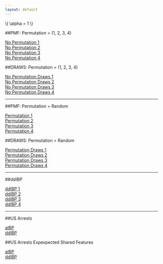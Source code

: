 ```yaml
---
layout: default
---
```



\\( \alpha = 1 \\)


  ##PMF: Permutation = (1, 2, 3, 4)

  <a target='_blank' href='noperm1.html'>No Permutation 1 </a><br>
  <a target='_blank' href='noperm2.html'>No Permutation 2 </a><br>
  <a target='_blank' href='noperm3.html'>No Permutation 3 </a><br>
  <a target='_blank' href='noperm4.html'>No Permutation 4 </a><br>


  ##DRAWS: Permutation = (1, 2, 3, 4)

  <a target='_blank' href='nopermdraws1.html'>No Permutation Draws 1 </a><br>
  <a target='_blank' href='nopermdraws2.html'>No Permutation Draws 2 </a><br>
  <a target='_blank' href='nopermdraws3.html'>No Permutation Draws 3 </a><br>
  <a target='_blank' href='nopermdraws4.html'>No Permutation Draws 4 </a><br>
  ***


  ##PMF: Permutation = Random

  <a target='_blank' href='perm1.html'>Permutation 1 </a><br>
  <a target='_blank' href='perm2.html'>Permutation 2 </a><br>
  <a target='_blank' href='perm3.html'>Permutation 3 </a><br>
  <a target='_blank' href='perm4.html'>Permutation 4 </a><br>


  ##DRAWS: Permutation = Random

  <a target='_blank' href='permdraws1.html'>Permutation Draws 1 </a><br>
  <a target='_blank' href='permdraws2.html'>Permutation Draws 2 </a><br>
  <a target='_blank' href='permdraws3.html'>Permutation Draws 3 </a><br>
  <a target='_blank' href='permdraws4.html'>Permutation Draws 4 </a><br> <hr>


  ##ddIBP

  <a target='_blank' href='ddibpdraws1.html'>ddIBP 1 </a><br>
  <a target='_blank' href='ddibpdraws2.html'>ddIBP 2 </a><br>
  <a target='_blank' href='ddibpdraws3.html'>ddIBP 3 </a><br>
  <a target='_blank' href='ddibpdraws4.html'>ddIBP 4 </a><br> <hr> 


  ##US Arrests

  <a target='_blank' href='permdrawsArrest.html'>aIBP</a><br>
  <a target='_blank' href='ddibpdrawsArrest.html'>ddIBP </a><br>


  ##US Arrests Expexpected Shared Features

  <a target='_blank' href='sharedTemperAIBP'>aIBP</a><br>
  <a target='_blank' href='sharedTemperDDIBP'>ddIBP </a><br>

